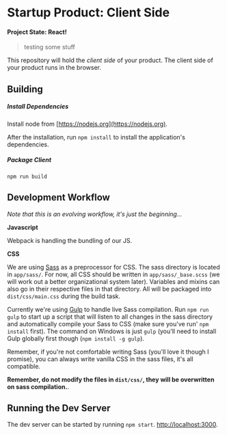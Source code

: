 # Startup Product: Client Side
#### Project State: React!

> testing some stuff

This repository will hold the *client side* of your product. The client
side of your product runs in the browser.

## Building

##### Install Dependencies
Install node from [https://nodejs.org](https://nodejs.org).

After the installation, run `npm install` to install the application's dependencies.

##### Package Client
`npm run build`

## Development Workflow
_Note that this is an evolving workflow, it's just the beginning..._

**Javascript**

Webpack is handling the bundling of our JS.

**CSS**

We are using [Sass](http://sass-lang.com) as a preprocessor for CSS. The sass directory is located in `app/sass/`. For now, all CSS should be written in `app/sass/_base.scss` (we will work out a better organizational system later). Variables and mixins can also go in their respective files in that directory. All will be packaged into `dist/css/main.css` during the build task.

Currently we're using [Gulp](http://gulpjs.com) to handle live Sass compilation. Run `npm run gulp` to start up a script that will listen to all changes in the sass directory and automatically compile your Sass to CSS (make sure you've run' `npm install` first). The command on Windows is just `gulp` (you'll need to install Gulp globally first though (`npm install -g gulp`).

Remember, if you're not comfortable writing Sass (you'll love it though I promise), you can always write vanilla CSS in the sass files, it's all compatible.

**Remember, do not modify the files in `dist/css/`, they will be overwritten on sass compilation.**.

## Running the Dev Server

The dev server can be started by running `npm start`.
[http://localhost:3000](http://localhost:3000).
